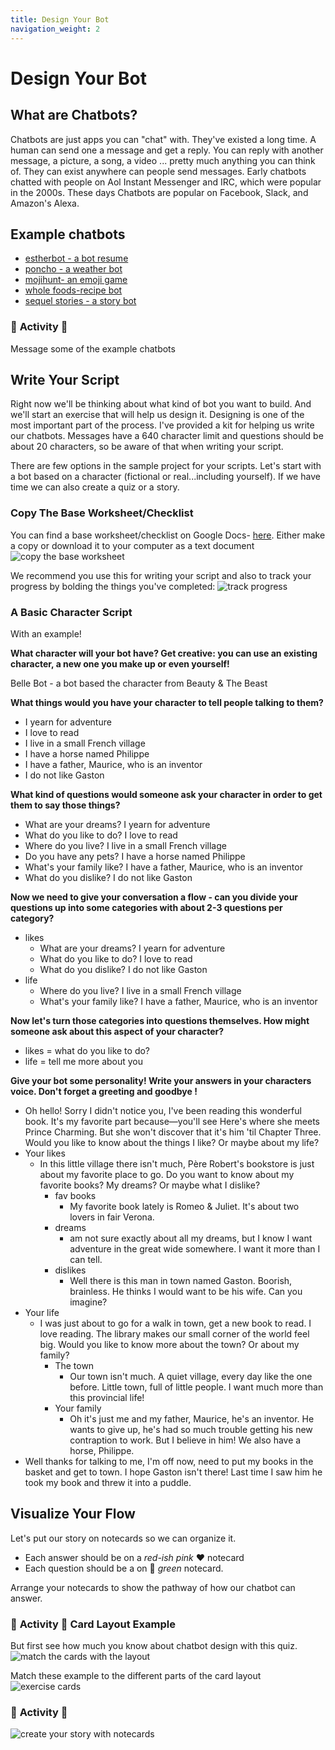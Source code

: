 ```yaml
---
title: Design Your Bot
navigation_weight: 2
---
```


# Design Your Bot


## What are Chatbots?

Chatbots are just apps you can "chat" with. They've existed a long time. A human can send one a message and get a reply. You can reply with another message, a picture, a song, a video ... pretty much anything you can think of. They can exist anywhere can people send messages. Early chatbots chatted with people on Aol Instant Messenger and IRC, which were popular in the 2000s. These days Chatbots are popular on Facebook, Slack, and Amazon's Alexa.


## Example chatbots
* [estherbot - a bot resume](http://www.estherbot.com/)
* [poncho - a weather bot](https://www.messenger.com/t/hiponcho)
* [mojihunt- an emoji game](https://www.messenger.com/t/mojihunt)
* [whole foods-recipe bot](https://www.messenger.com/t/WholeFoods)
* [sequel stories - a story bot](https://www.facebook.com/storiesonsequel/)


### :tada: **Activity** :tada:
Message some of the example chatbots


## Write Your Script
Right now we'll be thinking about what kind of bot you want to build. And we'll start an exercise that will help us design it. Designing is one of the most important part of the process. I've provided a kit for helping us write our chatbots. Messages have a 640 character limit and questions should be about 20 characters, so be aware of that when writing your script.

There are few options in the sample project for your scripts. Let's start with a bot based on a character (fictional or real...including yourself). If we have time we can also create a quiz or a story.

### Copy The Base Worksheet/Checklist
You can find a base worksheet/checklist on Google Docs- [here](https://docs.google.com/document/d/1nlEPZDJwBNy31Gvh_nEBfgs2w4xWahz3tZdu-uuWmbc/edit?usp=sharing). Either make a copy or download it to your computer as a text document
![copy the base worksheet](assets/images/copy-checklist.jpg)

We recommend you use this for writing your script and also to track your progress by bolding the things you've completed:
![track progress](assets/images/track-progress.jpg)



### A Basic Character Script
With an example!

**What character will your bot have? Get creative: you can use an existing character, a new one you make up or even yourself!**

Belle Bot - a bot based the character from Beauty & The Beast

**What things would you have your character to tell people talking to them?**

* I yearn for adventure
* I love to read
* I live in a small French village
* I have a horse named Philippe
* I have a father, Maurice, who is an inventor
* I do not like Gaston

**What kind of questions would someone ask your character in order to get them to say those things?**

* What are your dreams?  I yearn for adventure
* What do you like to do? I love to read
* Where do you live? I live in a small French village
* Do you have any pets? I have a horse named Philippe
* What's your family like? I have a father, Maurice, who is an inventor
* What do you dislike? I do not like Gaston

**Now we need to give your conversation a flow - can you divide your questions up into some categories with about 2-3 questions per category?**

* likes
  * What are your dreams?  I yearn for adventure
  * What do you like to do? I love to read
  * What do you dislike? I do not like Gaston
* life
  * Where do you live? I live in a small French village
  * What's your family like? I have a father, Maurice, who is an inventor
  
  
 **Now let's turn those categories into questions themselves. How might someone ask about this aspect of your character?**
 
 * likes = what do you like to do?
 * life = tell me more about you
 
**Give your bot some personality! Write your answers in your characters voice. Don&#39;t forget a greeting and goodbye !**

* Oh hello! Sorry I didn't notice you, I've been reading this wonderful book. It's my favorite part because—you'll see Here's where she meets Prince Charming. But she won't discover that it's him 'til Chapter Three. Would you like to know about the things I like? Or maybe about my life?
* Your likes
  * In this little village there isn't much, Père Robert's bookstore is just about my favorite place to go. Do you want to know about my favorite books? My dreams? Or maybe what I dislike?
    * fav books
      * My favorite book lately is Romeo & Juliet. It's about two lovers in fair Verona. 
    * dreams
      *  am not sure exactly about all my dreams, but I know I want adventure in the great wide somewhere. I want it more than I can tell.
    * dislikes
      * Well there is this man in town named Gaston. Boorish, brainless. He thinks I would want to be his wife. Can you imagine?
* Your life
  * I was just about to go for a walk in town, get a new book to read. I love reading. The library makes our small corner of the world feel big. Would you like to know more about the town? Or about my family?
    * The town
      * Our town isn't much. A quiet village, every day like the one before. Little town, full of little people. I want much more than this provincial life!
    * Your family
      * Oh it's just me and my father, Maurice, he's an inventor. He wants to give up, he's had so much trouble getting his new contraption to work. But I believe in him! We also have a horse, Philippe.
* Well thanks for talking to me, I'm off now, need to put my books in the basket and get to town. I hope Gaston isn't there! Last time I saw him he took my book and threw it into a puddle.

## Visualize Your Flow
Let's put our story on notecards so we can organize it. 
* Each answer should be on a *red-ish pink* :heart: notecard
* Each question should be a on :green_heart: *green* notecard. 

Arrange your notecards to show the pathway of how our chatbot can answer. 

### :tada: **Activity** :tada: Card Layout Example
But first see how much you know about chatbot design with this quiz.
![match the cards with the layout](assets/images/cards-story-example.jpg)

Match these example to the different parts of the card layout
![exercise cards](assets/images/card-exercise-matches.jpg)






### :tada: **Activity** :tada:


![create your story with notecards](assets/images/cards-story.jpg)
